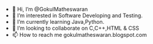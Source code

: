 - 👋 Hi, I’m @GokulMatheswaran
- 👀 I’m interested in Software Developing and Testing.
- 🌱 I’m currently learning Java,Python.
- 💞️ I’m looking to collaborate on C,C++,HTML & CSS
- 📫 How to reach me gokulmatheswaran.blogspot.com

<!---
GokulMatheswaran/GokulMatheswaran is a ✨ special ✨ repository because its `README.md` (this file) appears on your GitHub profile.
You can click the Preview link to take a look at your changes.
--->
